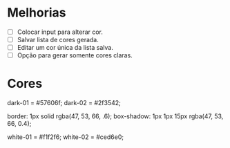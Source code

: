 # Melhorias

- [ ] Colocar input para alterar cor.
- [ ] Salvar lista de cores gerada.
- [ ] Editar um cor única da lista salva.
- [ ] Opção para gerar somente cores claras.

# Cores

dark-01 = #57606f;
dark-02 = #2f3542;

border: 1px solid rgba(47, 53, 66, .6);
box-shadow: 1px 1px 15px rgba(47, 53, 66, 0.4);

white-01 = #f1f2f6;
white-02 = #ced6e0;
